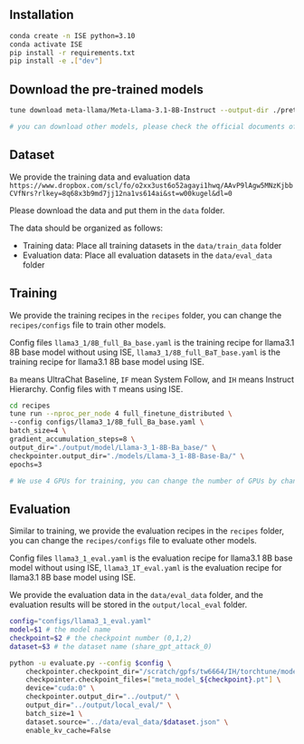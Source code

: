 


## Installation

```bash
conda create -n ISE python=3.10 
conda activate ISE
pip install -r requirements.txt
pip install -e .["dev"]
```

## Download the pre-trained models

```bash
tune download meta-llama/Meta-Llama-3.1-8B-Instruct --output-dir ./pretrained_models/llama3_1_8B_base

# you can download other models, please check the official documents of torchtune for more details
```

## Dataset

We provide the training data and evaluation data `https://www.dropbox.com/scl/fo/o2xx3ust6o52agayi1hwq/AAvP9lAgw5MNzKjbbCVfNrs?rlkey=8q68x3b9md7jj12na1vs614ai&st=w00kugel&dl=0`

Please download the data and put them in the `data` folder.

The data should be organized as follows:

- Training data: Place all training datasets in the `data/train_data` folder
- Evaluation data: Place all evaluation datasets in the `data/eval_data` folder



## Training

We provide the training recipes in the `recipes` folder, you can change the `recipes/configs` file to train other models.

Config files `llama3_1/8B_full_Ba_base.yaml` is the training recipe for llama3.1 8B base model without using ISE, `llama3_1/8B_full_BaT_base.yaml` is the training recipe for llama3.1 8B base model using ISE. 

`Ba` means UltraChat Baseline, `IF` mean System Follow, and `IH` means Instruct Hierarchy. Config files with `T` means using ISE.

```bash
cd recipes
tune run --nproc_per_node 4 full_finetune_distributed \
--config configs/llama3_1/8B_full_Ba_base.yaml \
batch_size=4 \
gradient_accumulation_steps=8 \
output_dir="./output/model/Llama-3_1-8B-Ba_base/" \
checkpointer.output_dir="./models/Llama-3_1-8B-Base-Ba/" \
epochs=3 

# We use 4 GPUs for training, you can change the number of GPUs by changing the --nproc_per_node argument, and change the batch size and gradient accumulation steps according to your GPU memory
```


## Evaluation

Similar to training, we provide the evaluation recipes in the `recipes` folder, you can change the `recipes/configs` file to evaluate other models.

Config files `llama3_1_eval.yaml` is the evaluation recipe for llama3.1 8B base model without using ISE, `llama3_1T_eval.yaml` is the evaluation recipe for llama3.1 8B base model using ISE.

We provide the evaluation data in the `data/eval_data` folder, and the evaluation results will be stored in the `output/local_eval` folder.




```bash
config="configs/llama3_1_eval.yaml"
model=$1 # the model name
checkpoint=$2 # the checkpoint number (0,1,2)
dataset=$3 # the dataset name (share_gpt_attack_0) 

python -u evaluate.py --config $config \
    checkpointer.checkpoint_dir="/scratch/gpfs/tw6664/IH/torchtune/models/$model/" \
    checkpointer.checkpoint_files=["meta_model_${checkpoint}.pt"] \
    device="cuda:0" \
    checkpointer.output_dir="../output/" \
    output_dir="../output/local_eval/" \
    batch_size=1 \
    dataset.source="../data/eval_data/$dataset.json" \
    enable_kv_cache=False
```



















